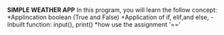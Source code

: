 **SIMPLE WEATHER APP**
In this program, you will learn the follow concept:
*Applincation boolean (True and False)
+Application of if, elif,and else, 
-Inbuilt function: input(), print()
*how use the assignment '=='
